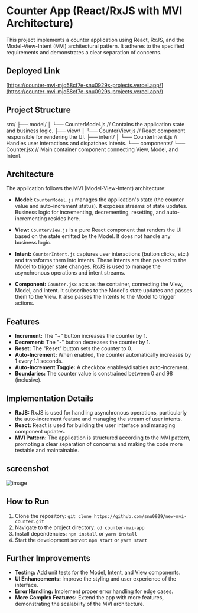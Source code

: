 # Counter App (React/RxJS with MVI Architecture)

This project implements a counter application using React, RxJS, and the Model-View-Intent (MVI) architectural pattern.  It adheres to the specified requirements and demonstrates a clear separation of concerns.

## Deployed Link

[https://counter-mvi-mjd58cf7e-snu0929s-projects.vercel.app/](https://counter-mvi-mjd58cf7e-snu0929s-projects.vercel.app/)

## Project Structure

src/
├── model/
│   └── CounterModel.js       // Contains the application state and business logic.
├── view/
│   └── CounterView.js        // React component responsible for rendering the UI.
├── intent/
│   └── CounterIntent.js      // Handles user interactions and dispatches intents.
└── components/
└── Counter.jsx           // Main container component connecting View, Model, and Intent.


## Architecture

The application follows the MVI (Model-View-Intent) architecture:

*   **Model:** `CounterModel.js` manages the application's state (the counter value and auto-increment status). It exposes streams of state updates.  Business logic for incrementing, decrementing, resetting, and auto-incrementing resides here.

*   **View:** `CounterView.js` is a pure React component that renders the UI based on the state emitted by the Model.  It does not handle any business logic.

*   **Intent:** `CounterIntent.js` captures user interactions (button clicks, etc.) and transforms them into intents. These intents are then passed to the Model to trigger state changes.  RxJS is used to manage the asynchronous operations and intent streams.

*   **Component:** `Counter.jsx` acts as the container, connecting the View, Model, and Intent. It subscribes to the Model's state updates and passes them to the View. It also passes the Intents to the Model to trigger actions.

## Features

*   **Increment:** The "+" button increases the counter by 1.
*   **Decrement:** The "-" button decreases the counter by 1.
*   **Reset:** The "Reset" button sets the counter to 0.
*   **Auto-Increment:** When enabled, the counter automatically increases by 1 every 1.1 seconds.
*   **Auto-Increment Toggle:**  A checkbox enables/disables auto-increment.
*   **Boundaries:** The counter value is constrained between 0 and 98 (inclusive).

## Implementation Details

*   **RxJS:** RxJS is used for handling asynchronous operations, particularly the auto-increment feature and managing the stream of user intents.
*   **React:** React is used for building the user interface and managing component updates.
*   **MVI Pattern:** The application is structured according to the MVI pattern, promoting a clear separation of concerns and making the code more testable and maintainable.

## screenshot
![image](https://github.com/user-attachments/assets/0526230f-88e2-44e2-b27d-f49a2d6fc598)


## How to Run

1.  Clone the repository: `git clone https://github.com/snu0929/new-mvi-counter.git`
2.  Navigate to the project directory: `cd counter-mvi-app`
3.  Install dependencies: `npm install` or `yarn install`
4.  Start the development server: `npm start` or `yarn start`

## Further Improvements

*   **Testing:** Add unit tests for the Model, Intent, and View components.
*   **UI Enhancements:** Improve the styling and user experience of the interface.
*   **Error Handling:** Implement proper error handling for edge cases.
*   **More Complex Features:** Extend the app with more features, demonstrating the scalability of the MVI architecture.
